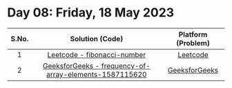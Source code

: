 # Day 08: Friday, 18 May 2023

| S.No. |                                                            Solution (Code)                                                            |                                          Platform (Problem)                                           |
| :---: | :-----------------------------------------------------------------------------------------------------------------------------------: | :---------------------------------------------------------------------------------------------------: |
|   1   |                       [Leetcode - fibonacci-number](/Day%2008%20-%20180523/Leetcode%20-%20fibonacci-number.cpp)                       |                      [Leetcode](https://leetcode.com/problems/fibonacci-number/)                      |
|   2   | [GeeksforGeeks - frequency-of-array-elements-1587115620](/Day%2008%20-%20180523/GFG%20-%20frequency-of-array-elements-1587115620.cpp) | [GeeksforGeeks](https://practice.geeksforgeeks.org/problems/frequency-of-array-elements-1587115620/1) |
